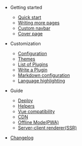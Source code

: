 - Getting started
  - [Quick start](en/quickstart.md)
  - [Writing more pages](en/more-pages.md)
  - [Custom navbar](en/custom-navbar.md)
  - [Cover page](en/cover.md)

- Customization
  - [Configuration](en/configuration.md)
  - [Themes](en/themes.md)
  - [List of Plugins](en/plugins.md)
  - [Write a Plugin](en/write-a-plugin.md)
  - [Markdown configuration](en/markdown.md)
  - [Language highlighting](en/language-highlight.md)

- Guide
  - [Deploy](en/deploy.md)
  - [Helpers](en/helpers.md)
  - [Vue compatibility](en/vue.md)
  - [CDN](en/cdn.md)
  - [Offline Mode(PWA)](en/pwa.md)
  - [Server-client renderer(SSR)](en/ssr.md)

- [Changelog](en/changelog.md)
